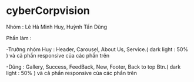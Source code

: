 # cyberCorpvision
Nhóm : Lê Hà Minh Huy, Huỳnh Tấn Dũng 

Phần làm : 

-Trưởng nhóm Huy : Header, Carousel, About Us, Service.( dark light : 50% )
và cả phần responsive của các phần trên

-Dũng   : Gallery, Success, FeedBack, New, Footer, Back to top Btn.( dark light : 50% )
và cả phần responsive của các phần trên
